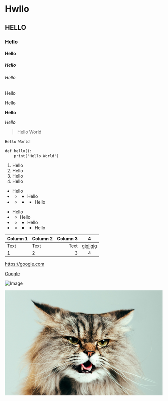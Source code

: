 # Hwllo

## HELLO

### Hello

#### Hello

##### Hello

###### Hello

Hello

~~Hello~~

**Hello**

*Hello*

> Hello World

```
Hello World
```

```python=
def hello():
    print('Hello World')
```

1. Hello
1. Hello
1. Hello
1. Hello

- Hello
- - - Hello
- - - - Hello

* Hello
* * Hello
* * * Hello
* * * * Hello



| Column 1 | Column 2 | Column 3 |4|
| -------- | :-------- | --------: |:-:|
| Text     | Text     | Text     |gjgjjgjg|
|1|2|3|4

<https://google.com>

[Google](https://google.com)

![Image](https://i.epochtimes.com/assets/uploads/2021/08/id13156667-shutterstock_376153318-450x322.jpg)

![Image](cat2.jpeg)